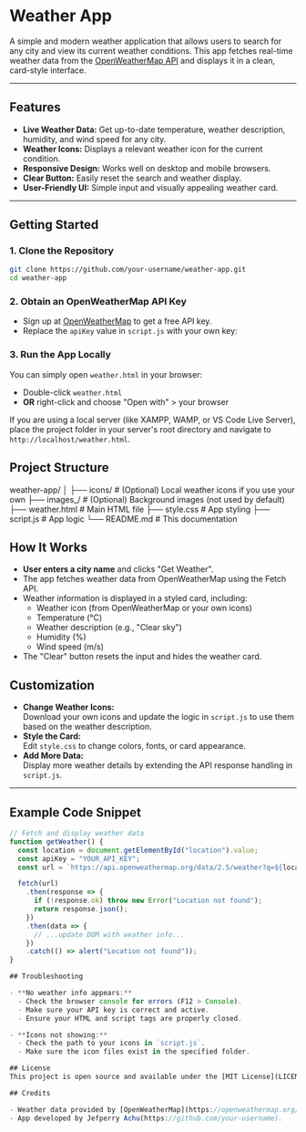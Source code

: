 # Weather App

A simple and modern weather application that allows users to search for any city and view its current weather conditions. This app fetches real-time weather data from the [OpenWeatherMap API](https://openweathermap.org/api) and displays it in a clean, card-style interface.

---

## Features

- **Live Weather Data:** Get up-to-date temperature, weather description, humidity, and wind speed for any city.
- **Weather Icons:** Displays a relevant weather icon for the current condition.
- **Responsive Design:** Works well on desktop and mobile browsers.
- **Clear Button:** Easily reset the search and weather display.
- **User-Friendly UI:** Simple input and visually appealing weather card.

---
## Getting Started

### 1. Clone the Repository

```sh
git clone https://github.com/your-username/weather-app.git
cd weather-app
```

### 2. Obtain an OpenWeatherMap API Key

- Sign up at [OpenWeatherMap](https://openweathermap.org/api) to get a free API key.
- Replace the `apiKey` value in `script.js` with your own key:

### 3. Run the App Locally

You can simply open `weather.html` in your browser:

- Double-click `weather.html`
- **OR** right-click and choose "Open with" > your browser

If you are using a local server (like XAMPP, WAMP, or VS Code Live Server), place the project folder in your server's root directory and navigate to `http://localhost/weather.html`.

## Project Structure

weather-app/
│
├── icons/                # (Optional) Local weather icons if you use your own
├── images_/              # (Optional) Background images (not used by default)
├── weather.html          # Main HTML file
├── style.css             # App styling
├── script.js             # App logic
└── README.md             # This documentation

## How It Works

- **User enters a city name** and clicks "Get Weather".
- The app fetches weather data from OpenWeatherMap using the Fetch API.
- Weather information is displayed in a styled card, including:
  - Weather icon (from OpenWeatherMap or your own icons)
  - Temperature (°C)
  - Weather description (e.g., "Clear sky")
  - Humidity (%)
  - Wind speed (m/s)
- The "Clear" button resets the input and hides the weather card.

## Customization

- **Change Weather Icons:**  
  Download your own icons and update the logic in `script.js` to use them based on the weather description.
- **Style the Card:**  
  Edit `style.css` to change colors, fonts, or card appearance.
- **Add More Data:**  
  Display more weather details by extending the API response handling in `script.js`.

---

## Example Code Snippet

```javascript
// Fetch and display weather data
function getWeather() {
  const location = document.getElementById("location").value;
  const apiKey = "YOUR_API_KEY";
  const url = `https://api.openweathermap.org/data/2.5/weather?q=${location}&appid=${apiKey}&units=metric`;

  fetch(url)
    .then(response => {
      if (!response.ok) throw new Error("Location not found");
      return response.json();
    })
    .then(data => {
      // ...update DOM with weather info...
    })
    .catch(() => alert("Location not found"));
}

## Troubleshooting

- **No weather info appears:**  
  - Check the browser console for errors (F12 > Console).
  - Make sure your API key is correct and active.
  - Ensure your HTML and script tags are properly closed.

- **Icons not showing:**  
  - Check the path to your icons in `script.js`.
  - Make sure the icon files exist in the specified folder.

## License
This project is open source and available under the [MIT License](LICENSE).

## Credits

- Weather data provided by [OpenWeatherMap](https://openweathermap.org/).
- App developed by Jefperry Achu(https://github.com/your-username).
